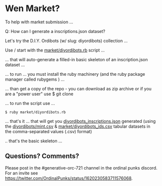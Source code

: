 # Wen Market?


To help with market submission  ...


Q: How can I generate a inscriptions.json dataset?


Let's try the  D.I.Y. Ordibots (w/ slug: diyordibots)
collection ...

Use / start with the [market/diyordibots.rb](market/diyordibots.rb) script ...

... that will auto-generate a filled-in basic skeleton
of an inscription.json dataset ...

... to run ... you must install the ruby machinery  (and the ruby package manager called rubygems ) ...

...  than get a copy of the repo - you can download as zip archive  or if you are a "power user" use $ git clone

...   to run the script use ...


    $ ruby market/diyordibots.rb


... that's it  ... that will get you   [diyordibots_inscriptions.json](diyordibots_inscriptions.json)   generated  (using the
[diyordibots/mint.csv](../diyordibots/mint.csv) &
[market/diyordibots_ids.csv](diyordibots_ids.csv) tabular datasets in the comma-separated values (.csv) format)


.. that's the basic skeleton ...




## Questions? Comments?

Please post in the #generative-orc-721 channel
in the ordinal punks discord.
For an invite
see <https://twitter.com/OrdinalPunks/status/1620230583711576068>.



